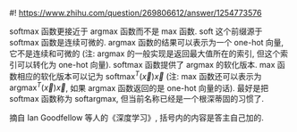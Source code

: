 #! https://www.zhihu.com/question/269806612/answer/1254773576

[comment]: <> (Answer URL: https://www.zhihu.com/question/269806612/answer/1254773576)
[comment]: <> (Question Title: softmax函数为什么叫softmax呢？)
[comment]: <> (Author Name: 采石工)
[comment]: <> (Create Time: 2020-05-30 14:17:22)

softmax 函数更接近于 argmax 函数而不是 max 函数. soft 这个前缀源于 softmax 函数是连续可微的. argmax 函数的结果可以表示为一个 one-hot 向量, 它不是连续和可微的 (注: argmax 的一般实现是返回最大值所在的索引, 但这个索引可以转化为 one-hot 向量). softmax 函数提供了 argmax 的软化版本. max 函数相应的软化版本可以记为  ${\mathrm{softmax} ^T}\left( {\vec x} \right)\vec x$  (注: max 函数还可以表示为 $\mathrm{argmax} ^{T}\left( {\vec x} \right)\vec x$, 如果 argmax 函数返回的是 one-hot 向量的话). 最好是把 softmax 函数称为 softargmax, 但当前名称已经是一个根深蒂固的习惯了.

摘自 Ian Goodfellow 等人的《深度学习》, 括号内的内容是答主自己加的.

